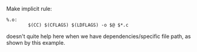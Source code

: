 Make implicit rule:
```
%.o: 
        $(CC) $(CFLAGS) $(LDFLAGS) -o $@ $*.c
```
doesn't quite help here when we have dependencies/specific file path, as shown by this example.
